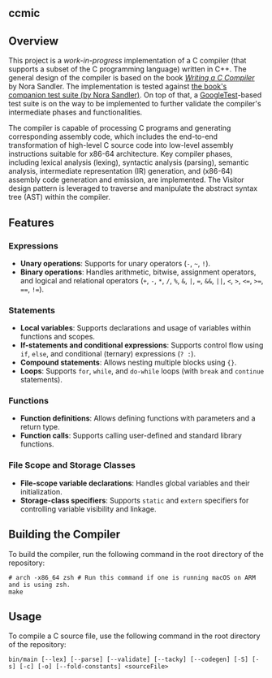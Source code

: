## ccmic

## Overview
This project is a _work-in-progress_ implementation of a C compiler (that supports a subset of the C programming language) written in C++. The general design of the compiler is based on the book [_Writing a C Compiler_](https://nostarch.com/writing-c-compiler) by Nora Sandler. The implementation is tested against [the book's companion test suite (by Nora Sandler)](https://github.com/nlsandler/writing-a-c-compiler-tests.git). On top of that, a [GoogleTest](https://github.com/google/googletest.git)-based test suite is on the way to be implemented to further validate the compiler's intermediate phases and functionalities.

The compiler is capable of processing C programs and generating corresponding assembly code, which includes the end-to-end transformation of high-level C source code into low-level assembly instructions suitable for x86-64 architecture. Key compiler phases, including lexical analysis (lexing), syntactic analysis (parsing), semantic analysis, intermediate representation (IR) generation, and (x86-64) assembly code generation and emission, are implemented. The Visitor design pattern is leveraged to traverse and manipulate the abstract syntax tree (AST) within the compiler.

## Features
### Expressions
- **Unary operations**: Supports for unary operators (`-`, `~`, `!`).
- **Binary operations**: Handles arithmetic, bitwise, assignment operators, and logical and relational operators (`+`, `-`, `*`, `/`, `%`, `&`, `|`, `=`, `&&`, `||`, `<`, `>`, `<=`, `>=`, `==`, `!=`).

### Statements
- **Local variables**: Supports declarations and usage of variables within functions and scopes.
- **If-statements and conditional expressions**: Supports control flow using `if`, `else`, and conditional (ternary) expressions (`? :`).
- **Compound statements**: Allows nesting multiple blocks using `{}`.
- **Loops**: Supports `for`, `while`, and `do-while` loops (with `break` and `continue` statements).

### Functions
- **Function definitions**: Allows defining functions with parameters and a return type.
- **Function calls**: Supports calling user-defined and standard library functions.

### File Scope and Storage Classes
- **File-scope variable declarations**: Handles global variables and their initialization.
- **Storage-class specifiers**: Supports `static` and `extern` specifiers for controlling variable visibility and linkage.

## Building the Compiler
To build the compiler, run the following command in the root directory of the repository:

```
# arch -x86_64 zsh # Run this command if one is running macOS on ARM and is using zsh.
make
```

## Usage
To compile a C source file, use the following command in the root directory of the repository:
```
bin/main [--lex] [--parse] [--validate] [--tacky] [--codegen] [-S] [-s] [-c] [-o] [--fold-constants] <sourceFile>
```
